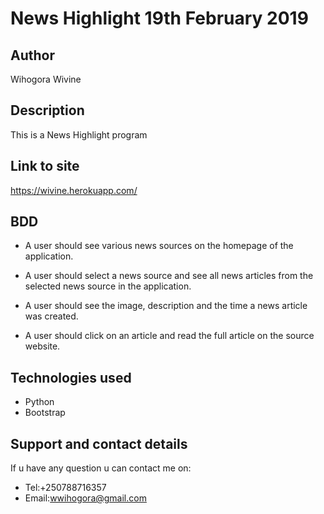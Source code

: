 # News Highlight  19th February 2019

## Author
Wihogora Wivine

## Description
This is a News Highlight program

## Link to site
https://wivine.herokuapp.com/

## BDD
*  A user should see various news sources on the homepage of the application.

* A user should select a news source and see all news articles from the selected news source in the application. 

* A user should see the image, description and the time a news article was created. 

* A user should click on an article and read the full article on the source website.


## Technologies used
* Python
* Bootstrap


## Support and contact details
If u have any question u can contact me on:

* Tel:+250788716357
* Email:wwihogora@gmail.com